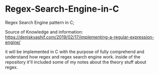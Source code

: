 # Regex-Search-Engine-in-C
Regex Search Engine pattern in C;

Source of Knowledge and information: https://deniskyashif.com/2019/02/17/implementing-a-regular-expression-engine/ 

it will be implemented in C with the purpose of fully comprehend and understand how regex and regex search engine work.
inside of the repository it'll included some of my notes about the theory stuff about regex.
